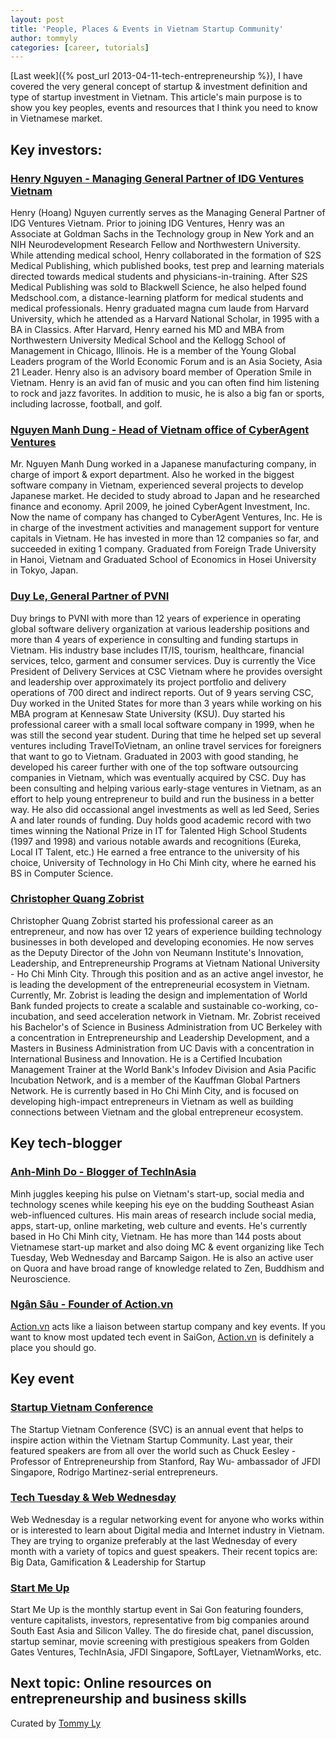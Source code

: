 ```yaml
---
layout: post
title: 'People, Places & Events in Vietnam Startup Community'
author: tommyly
categories: [career, tutorials]
---
```


[Last week]({% post_url 2013-04-11-tech-entrepreneurship %}), I have covered the very general
concept of startup & investment definition and type of startup investment in Vietnam.  This
article's main purpose is to show you key peoples, events and resources that I think you need to
know in Vietnamese market.

## Key investors:

### [Henry Nguyen - Managing General Partner of IDG Ventures Vietnam](http://idgvv.com.vn/en/team/henry-nguyen)

Henry (Hoang) Nguyen currently serves as the Managing General Partner of IDG Ventures Vietnam.
Prior to joining IDG Ventures, Henry was an Associate at Goldman Sachs in the Technology group in
New York and an NIH Neurodevelopment Research Fellow and Northwestern University. While attending
medical school, Henry collaborated in the formation of S2S Medical Publishing, which published
books, test prep and learning materials directed towards medical students and
physicians-in-training.  After S2S Medical Publishing was sold to Blackwell Science, he also helped
found Medschool.com, a distance-learning platform for medical students and medical professionals.
Henry graduated magna cum laude from Harvard University, which he attended as a Harvard National
Scholar, in 1995 with a BA in Classics. After Harvard, Henry earned his MD and MBA from
Northwestern University Medical School and the Kellogg School of Management in Chicago, Illinois.
He is a member of the Young Global Leaders program of the World Economic Forum and is an Asia
Society, Asia 21 Leader. Henry also is an advisory board member of Operation Smile in Vietnam.
Henry is an avid fan of music and you can often find him listening to rock and jazz favorites. In
addition to music, he is also a big fan or sports, including lacrosse, football, and golf.

### [Nguyen Manh Dung - Head of Vietnam office of CyberAgent Ventures](http://www.cyberagentventures.com/en/memberinfo-en/link-nguyen-manh-dung/)

Mr. Nguyen Manh Dung worked in a Japanese manufacturing company, in charge of import & export
department. Also he worked in the biggest software company in Vietnam, experienced several projects
to develop Japanese market. He decided to study abroad to Japan and he researched finance and
economy. April 2009, he joined CyberAgent Investment, Inc.  Now the name of company has changed to
CyberAgent Ventures, Inc. He is in charge of the investment activities and management support for
venture capitals in Vietnam. He has invested in more than 12 companies so far, and succeeded in
exiting 1 company. Graduated from Foreign Trade University in Hanoi, Vietnam and Graduated School
of Economics in Hosei University in Tokyo, Japan.

### [Duy Le, General Partner of PVNI](http://pvni.vn/en/about.html?view=company&layout=about&q=60)

Duy brings to PVNI with more than 12 years of experience in operating global software delivery
organization at various leadership positions and more than 4 years of experience in consulting and
funding startups in Vietnam. His industry base includes IT/IS, tourism, healthcare, financial
services, telco, garment and consumer services. Duy is currently the Vice President of Delivery
Services at CSC Vietnam where he provides oversight and leadership over approximately its project
portfolio and delivery operations of 700 direct and indirect reports.  Out of 9 years serving CSC,
Duy worked in the United States for more than 3 years while working on his MBA program at Kennesaw
State University (KSU). Duy started his professional career with a small local software company in
1999, when he was still the second year student.  During that time he helped set up several
ventures including TravelToVietnam, an online travel services for foreigners that want to go to
Vietnam. Graduated in 2003 with good standing, he developed his career further with one of the top
software outsourcing companies in Vietnam, which was eventually acquired by CSC. Duy has been
consulting and helping various early-stage ventures in Vietnam, as an effort to help young
entrepreneur to build and run the business in a better way.  He also did occassional angel
investments as well as led Seed, Series A and later rounds of funding. Duy holds good academic
record with two times winning the National Prize in IT for Talented High School Students (1997 and
1998) and various notable awards and recognitions (Eureka, Local IT Talent, etc.) He earned a free
entrance to the university of his choice, University of Technology in Ho Chi Minh city, where he
earned his BS in Computer Science.

### [Christopher Quang Zobrist](http://about.me/christopherzobrist)

Christopher Quang Zobrist started his professional career as an entrepreneur, and now has over 12
years of experience building technology businesses in both developed and developing economies. He
now serves as the Deputy Director of the John von Neumann Institute's Innovation, Leadership, and
Entrepreneurship Programs at Vietnam National University - Ho Chi Minh City. Through this position
and as an active angel investor, he is leading the development of the entrepreneurial ecosystem in
Vietnam. Currently, Mr. Zobrist is leading the design and implementation of World Bank funded
projects to create a scalable and sustainable co-working, co-incubation, and seed acceleration
network in Vietnam. Mr. Zobrist received his Bachelor's of Science in Business Administration from
UC Berkeley with a concentration in Entrepreneurship and Leadership Development, and a Masters in
Business Administration from UC Davis with a concentration in International Business and
Innovation. He is a Certified Incubation Management Trainer at the World Bank's Infodev Division
and Asia Pacific Incubation Network, and is a member of the Kauffman Global Partners Network. He is
currently based in Ho Chi Minh City, and is focused on developing high-impact entrepreneurs in
Vietnam as well as building connections between Vietnam and the global entrepreneur ecosystem.

## Key tech-blogger

### [Anh-Minh Do - Blogger of TechInAsia](http://www.techinasia.com/author/anh-minh-do/)

Minh juggles keeping his pulse on Vietnam's start-up, social media and technology scenes while
keeping his eye on the budding Southeast Asian web-influenced cultures. His main areas of research
include social media, apps, start-up, online marketing, web culture and events. He's currently
based in Ho Chi Minh city, Vietnam. He has more than 144 posts about Vietnamese start-up market and
also doing MC & event organizing like Tech Tuesday, Web Wednesday and Barcamp Saigon. He is also an
active user on Quora and have broad range of knowledge related to Zen, Buddhism and Neuroscience.

### [Ngân Sâu - Founder of Action.vn](http://www.action.vn)

[Action.vn](http://www.action.vn/ "Action.vn") acts like a liaison between startup company and key
events. If you want to know most updated tech event in SaiGon, [Action.vn](http://www.action.vn/
"Action.vn") is definitely a place you should go.

## Key event

### [Startup Vietnam Conference](http://startup.vn/startup/index.php)

The Startup Vietnam Conference (SVC) is an annual event that helps to inspire action within the
Vietnam Startup Community. Last year, their featured speakers are from all over the world such as
Chuck Eesley - Professor of Entrepreneurship from Stanford, Ray Wu- ambassador of JFDI Singapore,
Rodrigo Martinez-serial entrepreneurs.

### [Tech Tuesday & Web Wednesday](https://www.facebook.com/WebWednesdayVietnam/info)

Web Wednesday is a regular networking event for anyone who works within or is interested to learn
about Digital media and Internet industry in Vietnam. They are trying to organize preferably at the
last Wednesday of every month with a variety of topics and guest speakers. Their recent topics are:
Big Data, Gamification & Leadership for Startup

### [Start Me Up](https://www.facebook.com/startmeup.vn)

Start Me Up is the monthly startup event in Sai Gon featuring founders, venture capitalists,
investors, representative from big companies around South East Asia and Silicon Valley. The do
fireside chat, panel discussion, startup seminar, movie screening with prestigious speakers from
Golden Gates Ventures, TechInAsia, JFDI Singapore, SoftLayer, VietnamWorks, etc.

## Next topic: Online resources on entrepreneurship and business skills

Curated by [Tommy Ly](http://www.tommy.ly "Tommy Ly")
